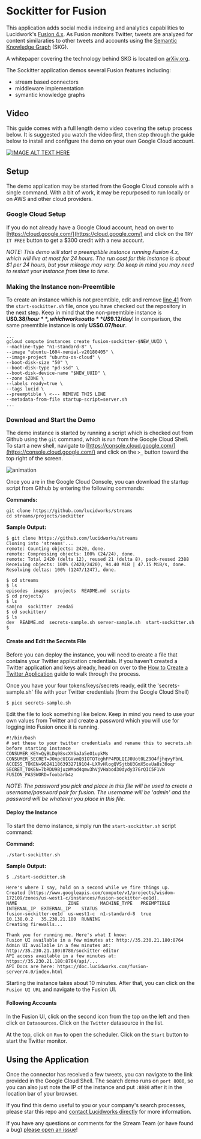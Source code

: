 # Sockitter for Fusion
This application adds social media indexing and analytics capabilities to Lucidwork's [Fusion 4.x](https://lucidworks.com/products/fusion-server/). As Fusion monitors Twitter, tweets are analyzed for content similaraties to other tweets and accounts using the [Semantic Knowledge Graph](https://github.com/treygrainger/semantic-knowledge-graph) (SKG).

A whitepaper covering the technology behind SKG is located on [arXiv.org](https://arxiv.org/abs/1609.00464).

The Sockitter application demos several Fusion features including:

- stream based connectors
- middleware implementation
- symantic knowledge graphs

## Video
This guide comes with a full length demo video covering the setup process below. It is suggested you watch the video first, then step through the guide below to install and configure the demo on your own Google Cloud account.

[![IMAGE ALT TEXT HERE](https://img.youtube.com/vi/Yl1w5iiBHqA/0.jpg)](https://www.youtube.com/watch?v=Yl1w5iiBHqA)

## Setup
The demo application may be started from the Google Cloud console with a single command. With a bit of work, it may be repurposed to run locally or on AWS and other cloud providers.

### Google Cloud Setup
If you do not already have a Google Cloud account, head on over to [https://cloud.google.com/](https://cloud.google.com/) and click on the `TRY IT FREE` button to get a $300 credit with a new account. 

*NOTE: This demo will start a preemptible instance running Fusion 4.x, *which will live at most for 24 hours*. The run cost for this instance is about $1 per 24 hours, but your mileage may vary. Do keep in mind you may need to restart your instance from time to time.*

### Making the Instance non-Preemtible
To create an instance which is not preemtible, edit and remove [line 41](https://github.com/lucidworks/streams/blob/master/projects/sockitter/start-sockitter.sh#L41) from the `start-sockitter.sh` file, once you have checked out the repository in the next step. Keep in mind that the non-preemtible instance is **US$0.38/hour**, which works out to **US$9.12/day**! In comparison, the same preemtible instance is only **US$0.07/hour**.

```
...
gcloud compute instances create fusion-sockitter-$NEW_UUID \
--machine-type "n1-standard-8" \
--image "ubuntu-1604-xenial-v20180405" \
--image-project "ubuntu-os-cloud" \
--boot-disk-size "50" \
--boot-disk-type "pd-ssd" \
--boot-disk-device-name "$NEW_UUID" \
--zone $ZONE \
--labels ready=true \
--tags lucid \
--preemptible \ <--- REMOVE THIS LINE
--metadata-from-file startup-script=server.sh
...
```

### Download and Start the Demo
The demo instance is started by running a script which is checked out from Github using the `git` command, which is run from the Google Cloud Shell. To start a new shell, navigate to [https://console.cloud.google.com/](https://console.cloud.google.com/) and click on the `>_` button toward the top right of the screen.

![animation](https://github.com/lucidworks/streams/blob/master/assets/images/cloudshell.gif?raw=true)

Once you are in the Google Cloud Console, you can download the startup script from Github by entering the following commands:

**Commands:**
```
git clone https://github.com/lucidworks/streams
cd streams/projects/sockitter
```

**Sample Output:**
```
$ git clone https://github.com/lucidworks/streams
Cloning into 'streams'...
remote: Counting objects: 2420, done.
remote: Compressing objects: 100% (24/24), done.
remote: Total 2420 (delta 12), reused 21 (delta 8), pack-reused 2388
Receiving objects: 100% (2420/2420), 94.40 MiB | 47.15 MiB/s, done.
Resolving deltas: 100% (1247/1247), done.

$ cd streams
$ ls
episodes  images  projects  README.md  scripts
$ cd projects/
$ ls
samjna  sockitter  zendai
$ cd sockitter/
$ ls
dev  README.md  secrets-sample.sh server-sample.sh  start-sockitter.sh
$
```

#### Create and Edit the Secrets File
Before you can deploy the instance, you will need to create a file that contains your Twitter application credentials. If you haven't created a Twitter application and keys already, head on over to the [How to Create a Twitter Application](http://docs.inboundnow.com/guide/create-twitter-application/) guide to walk through the process.

Once you have your four tokens/keys/secrets ready, edit the 'secrets-sample.sh' file with your Twitter credentials (from the Google Cloud Shell)

```
$ pico secrets-sample.sh
```

Edit the file to look something like below. Keep in mind you need to use your own values from Twitter and create a password which you will use for logging into Fusion once it is running.

```
#!/bin/bash
# set these to your twitter credentials and rename this to secrets.sh before starting instance
CONSUMER_KEY=QyBLDq08scXYSaJa5eO1upkMs
CONSUMER_SECRET=J0npcUIGVvmQ3IOTQTeghFP4PDLQIJ0Uot0LZ9O4fjhqvyFbnL
ACCESS_TOKEN=962411863932719104-LXRvHlogQVSjtbU3GmX5ovUa8s30oqr
SECRET_TOKEN=7bRDU9BjuzWMad4qmw3hVjVHabod30dydy37GrQIC5F1VN
FUSION_PASSWORD=foobarb4z
```

*NOTE: The password you pick and place in this file will be used to create a username/password pair for fusion. The username will be 'admin' and the password will be whatever you place in this file.*

#### Deploy the Instance

To start the demo instance, simply run the `start-sockitter.sh` script command:

**Command:**
```
./start-sockitter.sh
```

**Sample Output:**
```
$ ./start-sockitter.sh

Here's where I say, hold on a second while we fire things up.
Created [https://www.googleapis.com/compute/v1/projects/wisdom-172109/zones/us-west1-c/instances/fusion-sockitter-ee1d].
NAME                   ZONE        MACHINE_TYPE   PREEMPTIBLE  INTERNAL_IP  EXTERNAL_IP    STATUS
fusion-sockitter-ee1d  us-west1-c  n1-standard-8  true         10.138.0.2   35.230.21.180  RUNNING
Creating firewalls...

Thank you for running me. Here's what I know:
Fusion UI available in a few minutes at: http://35.230.21.180:8764
Admin UI available in a few minutes at: http://35.230.21.180:8780/sockitter-editor
API access available in a few minutes at: https://35.230.21.180:8764/api/...
API Docs are here: https://doc.lucidworks.com/fusion-server/4.0/index.html
```

Starting the instance takes about 10 minutes. After that, you can click on the `Fusion UI URL` and navigate to the Fusion UI.

#### Following Accounts
In the Fusion UI, click on the second icon from the top on the left and then click on `Datasources`. Click on the `Twitter` datasource in the list.

At the top, click on `Run` to open the scheduler. Click on the `Start` button to start the Twitter monitor.

## Using the Application
Once the connector has received a few tweets, you can navigate to the link provided in the Google Cloud Shell. The search demo runs on `port 8080`, so you can also just note the IP of the instance and put `:8080` after it in the location bar of your browser.

If you find this demo useful to you or your company's search processes, please star this repo and [contact Lucidworks directly](https://lucidworks.com/ppc/lucidworks-fusion-solr/?utm_source=streams) for more information. 

If you have any questions or comments for the Stream Team (or have found a bug) [please open an issue](https://github.com/lucidworks/streams/issues)!
